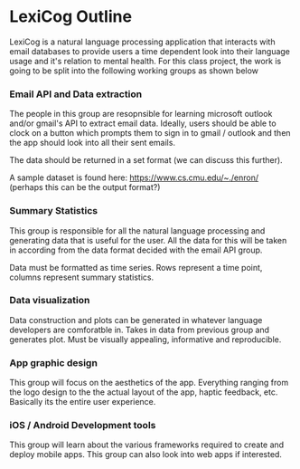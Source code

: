 # LexiCog Outline

LexiCog is a natural language processing application that interacts with email databases to provide users a time dependent look into their language usage and it's relation to mental health. For this class project, the work is going to be split into the following working groups as shown below

### Email API and Data extraction

The people in this group are resopnsible for learning microsoft outlook and/or gmail's API to extract email data. Ideally, users should be able to clock on a button which prompts them to sign in to gmail / outlook and then the app should look into all their sent emails.

The data should be returned in a set format (we can discuss this further).

A sample dataset is found here: https://www.cs.cmu.edu/~./enron/ (perhaps this can be the output format?)


### Summary Statistics

This group is responsible for all the natural language processing and generating data that is useful for the user. All the data for this will be taken in according from the data format decided with the email API group.

Data must be formatted as time series. Rows represent a time point, columns represent summary statistics.

### Data visualization

Data construction and plots can be generated in whatever language developers are comforatble in. Takes in data from previous group and generates plot. Must be visually appealing, informative and reproducible.

### App graphic design

This group will focus on the aesthetics of the app. Everything ranging from the logo design to the the actual layout of the app, haptic feedback, etc. Basically its the entire user experience.

### iOS / Android Development tools

This group will learn about the various frameworks required to create and deploy mobile apps. This group can also look into web apps if interested.



